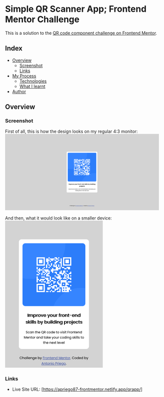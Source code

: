 # Simple QR Scanner App; Frontend Mentor Challenge

This is a solution to the [QR code component challenge on Frontend Mentor](https://www.frontendmentor.io/challenges/qr-code-component-iux_sIO_H).

## Index

- [Overview](#overview)
  - [Screenshot](#screenshot)
  - [Links](#links)
- [My Process](#myProcess)
  - [Technologies](#technologies)
  - [What I learnt](#learnt)
- [Author](#author)

## Overview

### Screenshot

First of all, this is how the design looks on my regular 4:3 monitor:
![Alt](./screenshotDesktop.png "Screenshot of the Desktop layout")

And then, what it would look like on a smaller device: <br>
![Alt](./screenshotSmaller.png "Screenshot of the Mobile layout")

### Links

- Live Site URL: [https://apriego87-frontmentor.netlify.app/qrapp/]
